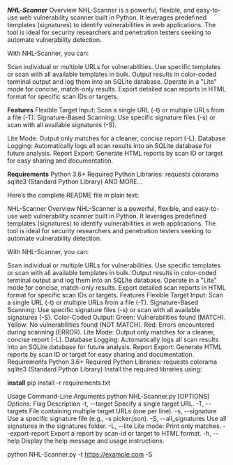 ***NHL-Scanner***
Overview
NHL-Scanner is a powerful, flexible, and easy-to-use web vulnerability scanner built in Python. It leverages predefined templates (signatures) to identify vulnerabilities in web applications. The tool is ideal for security researchers and penetration testers seeking to automate vulnerability detection.

With NHL-Scanner, you can:

Scan individual or multiple URLs for vulnerabilities.
Use specific templates or scan with all available templates in bulk.
Output results in color-coded terminal output and log them into an SQLite database.
Operate in a "Lite" mode for concise, match-only results.
Export detailed scan reports in HTML format for specific scan IDs or targets.

**Features**
Flexible Target Input:
Scan a single URL (-t) or multiple URLs from a file (-T).
Signature-Based Scanning:
Use specific signature files (-s) or scan with all available signatures (-S).

Lite Mode:
Output only matches for a cleaner, concise report (-L).
Database Logging:
Automatically logs all scan results into an SQLite database for future analysis.
Report Export:
Generate HTML reports by scan ID or target for easy sharing and documentation.

**Requirements**
Python 3.6+
Required Python Libraries:
requests
colorama
sqlite3 (Standard Python Library)
AND MORE...



Here’s the complete README file in plain text:

NHL-Scanner
Overview
NHL-Scanner is a powerful, flexible, and easy-to-use web vulnerability scanner built in Python. It leverages predefined templates (signatures) to identify vulnerabilities in web applications. The tool is ideal for security researchers and penetration testers seeking to automate vulnerability detection.

With NHL-Scanner, you can:

Scan individual or multiple URLs for vulnerabilities.
Use specific templates or scan with all available templates in bulk.
Output results in color-coded terminal output and log them into an SQLite database.
Operate in a "Lite" mode for concise, match-only results.
Export detailed scan reports in HTML format for specific scan IDs or targets.
Features
Flexible Target Input:
Scan a single URL (-t) or multiple URLs from a file (-T).
Signature-Based Scanning:
Use specific signature files (-s) or scan with all available signatures (-S).
Color-Coded Output:
Green: Vulnerabilities found (MATCH).
Yellow: No vulnerabilities found (NOT MATCH).
Red: Errors encountered during scanning (ERROR).
Lite Mode:
Output only matches for a cleaner, concise report (-L).
Database Logging:
Automatically logs all scan results into an SQLite database for future analysis.
Report Export:
Generate HTML reports by scan ID or target for easy sharing and documentation.
Requirements
Python 3.6+
Required Python Libraries:
requests
colorama
sqlite3 (Standard Python Library)
Install the required libraries using:

**install**
pip install -r requirements.txt

Usage
Command-Line Arguments
python NHL-Scanner.py [OPTIONS]
Options:
Flag	Description
-t, --target	Specify a single target URL.
-T, --targets	File containing multiple target URLs (one per line).
-s, --signature	Use a specific signature file (e.g., -s picker.json).
-S, --all_signatures	Use all signatures in the signatures folder.
-L, --lite	Lite mode: Print only matches.
--export-report	Export a report by scan-id or target to HTML format.
-h, --help	Display the help message and usage instructions.

python NHL-Scanner.py -t https://example.com -S
